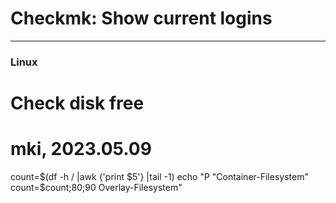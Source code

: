 # Checkmk: Show current logins
<!-- date: 2023-05-09 00:00:00 -->
<!-- category: checkmk -->
<!-- tags: checkmk, plugins -->
***
### Linux
  # Check disk free
  # mki, 2023.05.09
  count=$(df -h / |awk {'print $5'} |tail -1)
  echo "P "Container-Filesystem" count=$count;80;90 Overlay-Filesystem"



